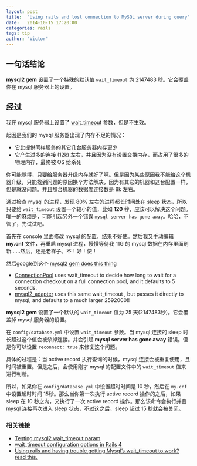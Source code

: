 ```yaml
---
layout: post
title:  "Using rails and lost connection to MySQL server during query"
date:   2014-10-15 17:20:00
categories: rails
tags: tip
author: "Victor"
---
```


## 一句话结论

**mysql2 gem** 设置了一个特殊的默认值 ```wait_timeout``` 为 2147483 秒。它会覆盖你在 mysql 服务器上的设置。

## 经过

我在 mysql 服务器上设置了 [wait_timeout](http://dev.mysql.com/doc/refman/5.6/en/server-system-variables.html#sysvar_wait_timeout) 参数，但是不生效。

起因是我们的 mysql 服务器出现了内存不足的情况：

* 它比提供同样服务的其它几台服务器内存更少
* 它产生过多的连接 (12k) 左右，并且因为没有设置交换内存，而占用了很多的物理内存，最终被 OS 给杀死

你可能觉得，只要给服务器升级内存就好了啊。但是因为某些原因我不能给这个机器升级，只能找到问题的原因换个方法解决，因为有其它的机器和这台配置一样，但是就没问题。并且那台机器的数据库连接数是 8k 左右。

通过检查 mysql 的进程，发现 80% 左右的进程都长时间处在 sleep 状态，所以只要给 ```wait_timeout``` 设置一个较小的值，比如 **120** 秒，应该可以解决这个问题。唯一的麻烦是，可能引起另外一个错误 ```mysql server has gone away```。哈哈，不管了，先试试吧。

首先在 console 里面修改 mysql 的配置，结果不好使。然后我又手动编辑 **my.cnf** 文件，再重启 mysql 进程，慢慢等待我 11G 的 mysql 数据在内存里面刷新......然后，还是老样子。不！好！使！

然后google到这个 [mysql2 gem does this thing ](https://github.com/rails/rails/issues/6441)

* [ConnectionPool](https://github.com/rails/rails/blob/3-2-stable/activerecord/lib/active_record/connection_adapters/abstract/connection_pool.rb) uses wait_timeout to decide how long to wait for a connection checkout on a full connection pool, and it defaults to 5 seconds.
* [mysql2_adapter](https://github.com/rails/rails/blob/3-2-stable/activerecord/lib/active_record/connection_adapters/mysql2_adapter.rb) uses this same wait_timeout , but passes it directly to mysql, and defaults to a much larger 2592000!!

**mysql2 gem** 设置了一个默认的 ```wait_timeout``` 值为 25 天(2147483秒)。它会覆盖掉 mysql 服务器的设置。

在 ```config/database.yml``` 中设置 ```wait_timeout``` 参数。当 mysql 连接的 sleep 时长超过这个值会被杀掉连接。并会引起 **mysql server has gone away** 错误。但是你可以设置 ```reconnect: true``` 来修复这个问题。

具体的过程是：当 active record 执行查询的时候，mysql 连接会被重复使用，且时间被重置。但是之后，会使用刚才 mysql 的配置文件中的 ```wait_timeout``` 值来进行判断。

所以，如果你在 ```config/database.yml``` 中设置超时时间是 10 秒，然后在 ```my.cnf``` 中设置超时时间 15秒。那么当你第一次执行 active record 操作的之后，如果 sleep 在 10 秒之内，又执行了一次 active record 操作。那么该命令会执行并且 mysql 连接再次进入 sleep 状态，不过这之后，sleep 超过 15 秒就会被关闭。

### 相关链接

* [Testing mysql2 wait_timeout param](https://gist.github.com/flackou/1514154)
* [wait_timeout configuration options in Rails 4](https://github.com/rails/rails/blob/v4.0.0/activerecord/lib/active_record/connection_adapters/abstract_mysql_adapter.rb#L752)
* [Using rails and having trouble getting Mysql’s wait_timeout to work? read this.](http://www.concept47.com/austin_web_developer_blog/mysql/using-rails-and-having-trouble-setting-mysqls-wait_timeout-read-this/)
